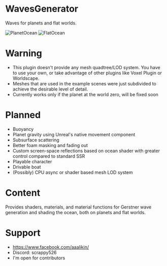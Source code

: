 # WavesGenerator
Waves for planets and flat worlds.

![PlanetOcean](https://github.com/script526/WavesGenerator/assets/32175853/5491053b-44b8-4ed3-be87-ea0fd7f21d0e)
![FlatOcean](https://github.com/script526/WavesGenerator/assets/32175853/fc2e2377-ac1b-4866-a141-28bae14708a2)
# Warning
- This plugin doesn't provide any mesh quadtree/LOD system. You have to use your own, or take advantage of other plugins like Voxel Plugin or Worldscape.
- Meshes that are used in the example scenes were just subdivided to achieve the desirable level of detail.
- Currently works only if the planet at the world zero, will be fixed soon
# Planned
- Buoyancy
- Planet gravity using Unreal's native movement component
- Subsurface scattering
- Better foam masking and fading out
- Custom screen-space reflections based on ocean shader with greater control compared to standard SSR
- Playable character
- Drivable boat
- (Possibly) CPU async or shader based mesh LOD system
# Content
Provides shaders, materials, and material functions for Gerstner wave generation and shading the ocean, both on planets and flat worlds.
# Support
  - https://www.facebook.com/aaalikin/
  - Discord: scrappy526
  - I'm open for contributors
